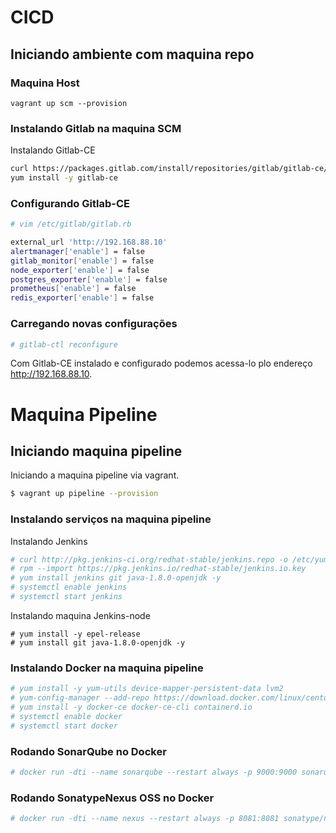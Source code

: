 # CICD

## Iniciando ambiente com maquina repo
### Maquina Host	
```
vagrant up scm --provision
```

### Instalando Gitlab na maquina SCM

Instalando Gitlab-CE

```sh
curl https://packages.gitlab.com/install/repositories/gitlab/gitlab-ce/script.rpm.sh | sudo bash
yum install -y gitlab-ce
```

### Configurando Gitlab-CE
```sh
# vim /etc/gitlab/gitlab.rb

external_url 'http://192.168.88.10'
alertmanager['enable'] = false
gitlab_monitor['enable'] = false
node_exporter['enable'] = false
postgres_exporter['enable'] = false
prometheus['enable'] = false
redis_exporter['enable'] = false
```

### Carregando novas configurações

```sh
# gitlab-ctl reconfigure
```

Com Gitlab-CE instalado e configurado podemos acessa-lo plo endereço http://192.168.88.10.

# Maquina Pipeline

## Iniciando maquina pipeline

Iniciando a maquina pipeline via vagrant.

```sh
$ vagrant up pipeline --provision
```

### Instalando serviços na maquina pipeline

Instalando Jenkins

```sh
# curl http://pkg.jenkins-ci.org/redhat-stable/jenkins.repo -o /etc/yum.repos.d/jenkins.repo
# rpm --import https://pkg.jenkins.io/redhat-stable/jenkins.io.key
# yum install jenkins git java-1.8.0-openjdk -y
# systemctl enable jenkins
# systemctl start jenkins
```

Instalando maquina Jenkins-node

```
# yum install -y epel-release
# yum install git java-1.8.0-openjdk -y
```

### Instalando Docker na maquina pipeline

```sh
# yum install -y yum-utils device-mapper-persistent-data lvm2
# yum-config-manager --add-repo https://download.docker.com/linux/centos/docker-ce.repo
# yum install -y docker-ce docker-ce-cli containerd.io
# systemctl enable docker
# systemctl start docker
```

### Rodando SonarQube no Docker

```sh
# docker run -dti --name sonarqube --restart always -p 9000:9000 sonarqube
``` 

### Rodando SonatypeNexus OSS no Docker

```sh
# docker run -dti --name nexus --restart always -p 8081:8081 sonatype/nexus3
``` 
